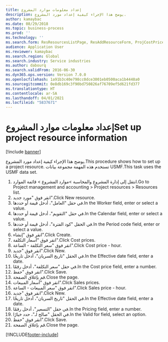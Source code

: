 ```yaml
---
title: إعداد معلومات موارد المشروع
description: يوضح هذا الإجراء كيفية إعداد مورد المشروع.
author: kamaybac
ms.date: 08/29/2018
ms.topic: business-process
ms.prod: ''
ms.technology: ''
ms.search.form: ResResourcesListPage, ResAddResourceForm, ProjCostPriceHour, ProjSalesPriceHour
audience: Application User
ms.reviewer: kamaybac
ms.search.region: Global
ms.search.industry: Service industries
ms.author: dabourq
ms.search.validFrom: 2016-06-30
ms.dyn365.ops.version: Version 7.0.0
ms.openlocfilehash: 1a91b3c40e798cc0dce3001eb0500aca1b4448a0
ms.sourcegitcommit: 0e8db169c3f90bd750826af76709ef5d621fd377
ms.translationtype: HT
ms.contentlocale: ar-SA
ms.lasthandoff: 04/01/2021
ms.locfileid: "5837671"
---
```

# <a name="set-up-project-resource-information"></a><span data-ttu-id="14341-103">إعداد معلومات موارد المشروع</span><span class="sxs-lookup"><span data-stu-id="14341-103">Set up project resource information</span></span>

[!include [banner](../../includes/banner.md)]

<span data-ttu-id="14341-104">يوضح هذا الإجراء كيفية إعداد مورد المشروع.</span><span class="sxs-lookup"><span data-stu-id="14341-104">This procedure shows how to set up a project resource.</span></span> <span data-ttu-id="14341-105">تستخدم هذه المهمة مجموعة بيانات USMF.</span><span class="sxs-lookup"><span data-stu-id="14341-105">This task uses the USMF data set.</span></span>

1. <span data-ttu-id="14341-106">انتقل إلى إدارة المشروع والمحاسبة >موارد المشروع > قائمة الموارد.</span><span class="sxs-lookup"><span data-stu-id="14341-106">Go to Project management and accounting > Project resources > Resources list.</span></span>
2. <span data-ttu-id="14341-107">انقر فوق "مورد جديد".</span><span class="sxs-lookup"><span data-stu-id="14341-107">Click New resource.</span></span>
3. <span data-ttu-id="14341-108">في حقل "العامل"، أدخل قيمة أو حددها.</span><span class="sxs-lookup"><span data-stu-id="14341-108">In the Worker field, enter or select a value.</span></span>
4. <span data-ttu-id="14341-109">في حقل "التقويم"، أدخل قيمة أو حددها.</span><span class="sxs-lookup"><span data-stu-id="14341-109">In the Calendar field, enter or select a value.</span></span>
5. <span data-ttu-id="14341-110">في الحقل "كود الفترة‬"، أدخل قيمة أو حددها.</span><span class="sxs-lookup"><span data-stu-id="14341-110">In the Period code field, enter or select a value.</span></span>
6. <span data-ttu-id="14341-111">انقر فوق "إنشاء".</span><span class="sxs-lookup"><span data-stu-id="14341-111">Click Create.</span></span>
7. <span data-ttu-id="14341-112">انقر فوق "أسعار التكلفة".</span><span class="sxs-lookup"><span data-stu-id="14341-112">Click Cost prices.</span></span>
8. <span data-ttu-id="14341-113">انقر فوق "سعر التكلفة - الساعة".</span><span class="sxs-lookup"><span data-stu-id="14341-113">Click Cost price - hour.</span></span>
9. <span data-ttu-id="14341-114">انقر فوق "جديد".</span><span class="sxs-lookup"><span data-stu-id="14341-114">Click New.</span></span>
10. <span data-ttu-id="14341-115">في الحقل "تاريخ السريان"، أدخل تاريخًا.</span><span class="sxs-lookup"><span data-stu-id="14341-115">In the Effective date field, enter a date.</span></span>
11. <span data-ttu-id="14341-116">في حقل "سعر التكلفة"، أدخل رقمًا.</span><span class="sxs-lookup"><span data-stu-id="14341-116">In the Cost price field, enter a number.</span></span>
12. <span data-ttu-id="14341-117">انقر فوق "حفظ".</span><span class="sxs-lookup"><span data-stu-id="14341-117">Click Save.</span></span>
13. <span data-ttu-id="14341-118">قم بإغلاق الصفحة.</span><span class="sxs-lookup"><span data-stu-id="14341-118">Close the page.</span></span>
14. <span data-ttu-id="14341-119">انقر فوق "أسعار المبيعات".</span><span class="sxs-lookup"><span data-stu-id="14341-119">Click Sales prices.</span></span>
15. <span data-ttu-id="14341-120">انقر فوق "سعر المبيعات - الساعة".</span><span class="sxs-lookup"><span data-stu-id="14341-120">Click Sales price - hour.</span></span>
16. <span data-ttu-id="14341-121">انقر فوق "جديد".</span><span class="sxs-lookup"><span data-stu-id="14341-121">Click New.</span></span>
17. <span data-ttu-id="14341-122">في الحقل "تاريخ السريان"، أدخل تاريخًا.</span><span class="sxs-lookup"><span data-stu-id="14341-122">In the Effective date field, enter a date.</span></span>
18. <span data-ttu-id="14341-123">في حقل "التسعير‬"، أدخل رقمًا.</span><span class="sxs-lookup"><span data-stu-id="14341-123">In the Pricing field, enter a number.</span></span>
19. <span data-ttu-id="14341-124">في الحقل "صالح لـ"، حدد خيارًا.</span><span class="sxs-lookup"><span data-stu-id="14341-124">In the Valid for field, select an option.</span></span>
20. <span data-ttu-id="14341-125">انقر فوق "حفظ".</span><span class="sxs-lookup"><span data-stu-id="14341-125">Click Save.</span></span>
21. <span data-ttu-id="14341-126">قم بإغلاق الصفحة.</span><span class="sxs-lookup"><span data-stu-id="14341-126">Close the page.</span></span>



[!INCLUDE[footer-include](../../../includes/footer-banner.md)]